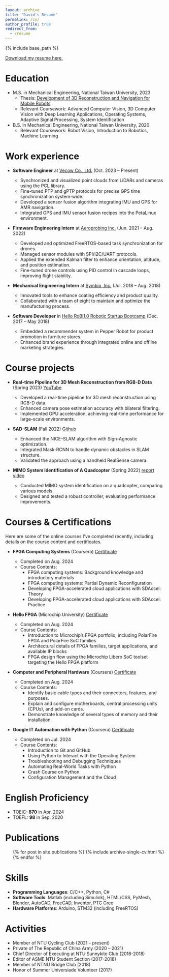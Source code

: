 ```yaml
---
layout: archive
title: "David's Resume"
permalink: /cv/
author_profile: true
redirect_from:
  - /resume
---
```


{% include base_path %}


[Download my resume here.](http://twwang97.github.io/files/professional_standard_resume_0915.pdf)

Education
======
* M.S. in Mechanical Engineering, National Taiwan University, 2023
  * Thesis: [Development of 3D Reconstruction and Navigation for Mobile Robots](https://twwang97.github.io/thesis/)
  * Relevant Coursework: Advanced Computer Vision, 3D Computer Vision with Deep Learning Applications, Operating Systems, Adaptive Signal Processing, System Identification
* B.S. in Mechanical Engineering, National Taiwan University, 2020
  * Relevant Coursework: Robot Vision, Introduction to Robotics, Machine Learning

Work experience
======
* <b>Software Engineer</b> at [Vecow Co., Ltd.](https://www.vecow.com/) (Oct. 2023 – Present)
  * Synchronized and visualized point clouds from LiDARs and cameras using the PCL library.
  * Fine-tuned PTP and gPTP protocols for precise GPS time synchronization system-wide.
  * Developed a sensor fusion algorithm integrating IMU and GPS for AMR navigation.
  * Integrated GPS and IMU sensor fusion recipes into the PetaLinux environment.

* <b>Firmware Engineering Intern</b> at [Aeroprobing Inc.](https://aeroprobing.com/) (Jun. 2021 – Aug. 2022)
  * Developed and optimized FreeRTOS-based task synchronization for drones.
  * Managed sensor modules with SPI/I2C/UART protocols.
  * Applied the extended Kalman filter to enhance orientation, altitude, and position estimation.
  * Fine-tuned drone controls using PID control in cascade loops, improving flight stability.

* <b>Mechanical Engineering Intern</b> at [Symbio, Inc.](https://www.symbioinc.com.tw/zh-tw) (Jul. 2018 – Aug. 2018)
  * Innovated tools to enhance coating efficiency and product quality.
  * Collaborated with a team of eight to maintain and optimize the manufacturing process.

* <b>Software Developer</b> in [Hello RoBi1.0 Robotic Startup Bootcamp](https://starrocket.io/) (Dec. 2017 – May 2018)
  * Embedded a recommender system in Pepper Robot for product promotion in furniture stores.
  * Enhanced brand experience through integrated online and offline marketing strategies.


Course projects
======
* <b>Real-time Pipeline for 3D Mesh Reconstruction from RGB-D Data</b> (Spring 2023) [YouTube](https://youtu.be/tccfjy2j27w)
  * Developed a real-time pipeline for 3D mesh reconstruction using RGB-D data.
  * Enhanced camera pose estimation accuracy with bilateral filtering.
  * Implemented GPU acceleration, achieving real-time performance for large-scale environments.

* <b>SAD-SLAM</b> (Fall 2022) [Github](https://github.com/MartyJan/SAD-SLAM) 
  * Enhanced the NICE-SLAM algorithm with Sign-Agnostic optimization.
  * Integrated Mask-RCNN to handle dynamic obstacles in SLAM structure.
  * Validated the approach using a handheld RealSense camera.

* <b>MIMO System Identification of A Quadcopter</b> (Spring 2022) [report](http://twwang97.github.io/files/report_sysID_David.pdf) [video](https://youtube.com/shorts/HsXJFUH4R2Q)
  * Conducted MIMO system identification on a quadcopter, comparing various models.
  * Designed and tested a robust controller, evaluating performance improvements.

Courses & Certifications
======
Here are some of the online courses I've completed recently, including details on the course content and certificates.

* <b>FPGA Computing Systems</b> (Coursera) [Certificate](https://www.coursera.org/account/accomplishments/specialization/ZB0ZIV4NIA6A)  
  * Completed on Aug. 2024  
  * Course Contents:
    - FPGA computing systems: Background knowledge and introductory materials
    - FPGA computing systems: Partial Dynamic Reconfiguration
    - Developing FPGA-accelerated cloud applications with SDAccel: Theory
    - Developing FPGA-accelerated cloud applications with SDAccel: Practice

* <b>Hello FPGA</b> (Microchip University) [Certificate](https://verify.skilljar.com/c/866o372pn63s)  
  * Completed on Aug. 2024  
  * Course Contents:
    - Introduction to Microchip’s FPGA portfolio, including PolarFire FPGA and PolarFire SoC families
    - Architectural details of FPGA families, target applications, and available IP blocks
    - FPGA design flow using the Microchip Libero SoC toolset targeting the Hello FPGA platform

* <b>Computer and Peripheral Hardware</b> (Coursera) [Certificate](https://www.coursera.org/account/accomplishments/verify/OTSI90KYPL2G)  
  * Completed on Aug. 2024  
  * Course Contents:
    - Identify basic cable types and their connectors, features, and purposes.
    - Explain and configure motherboards, central processing units (CPUs), and add-on cards.
    - Demonstrate knowledge of several types of memory and their installation.

* <b>Google IT Automation with Python</b> (Coursera) [Certificate](https://www.coursera.org/account/accomplishments/specialization/529BUML5FSHT)  
  * Completed on Jul. 2024  
  * Course Contents:
    - Introduction to Git and GitHub
    - Using Python to Interact with the Operating System
    - Troubleshooting and Debugging Techniques
    - Automating Real-World Tasks with Python
    - Crash Course on Python
    - Configuration Management and the Cloud
    
English Proficiency
======
* TOEIC: <b>870</b> in Apr. 2024
* TOEFL: <b>98</b> in Sep. 2020

Publications
======
  <ul>{% for post in site.publications %}
    {% include archive-single-cv.html %}
  {% endfor %}</ul>

Skills
======
* <b>Programming Languages</b>: C/C++, Python, C#
* <b>Software Tools</b>: Matlab (including Simulink), HTML/CSS, PyMesh, Blender, AutoCAD, FreeCAD, Inventor, PTC Creo
* <b>Hardware Platforms</b>: Arduino, STM32 (including FreeRTOS)

Activities
======
* Member of NTU Cycling Club (2021 – present)
* Private of The Republic of China Army (2020 – 2021)
* Chief Director of Executing at NTU Sunnykite Club (2016-2018)
* Editor of ASME NTU Student Section (2017-2018)
* Member of NTNU Bridge Club (2018)
* Honor of Summer Universiade Volunteer (2017)
